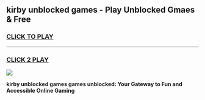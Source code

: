 
## kirby unblocked games - Play Unblocked Gmaes & Free
<h3>
<a href="https://news.freeplayer.one?title=kirby_unblocked_games&ref=23F">CLICK TO PLAY</a></h3>
<hr>

<h3>
<a href="https://news.freeplayer.one?title=kirby_unblocked_games&ref=23F">CLICK 2 PLAY</a>
  
</h3>

<a href="https://news.freeplayer.one?title=kirby_unblocked_games&ref=23F/"><img src="https://clearcache.store/games.png"></a>


**kirby unblocked games games unblocked: Your Gateway to Fun and Accessible Online Gaming**
